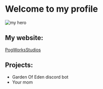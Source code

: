 # Welcome to my profile
![my hero](https://www.azquotes.com/picture-quotes/quote-for-me-to-say-i-wasn-t-a-genius-i-d-just-be-lying-to-you-and-to-myself-kanye-west-86-97-06.jpg)


## My website:
[PogWorksStudios](http://pog.works.github.io/)

## Projects:
* Garden Of Eden discord bot
* Your mom
